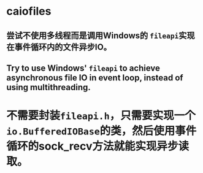 # caiofiles
## 尝试不使用多线程而是调用Windows的 `fileapi`实现在事件循环内的文件异步IO。
## Try to use Windows' `fileapi` to  achieve asynchronous file IO in event loop, instead of using multithreading.


# 不需要封装`fileapi.h`，只需要实现一个`io.BufferedIOBase`的类，然后使用事件循环的sock_recv方法就能实现异步读取。
